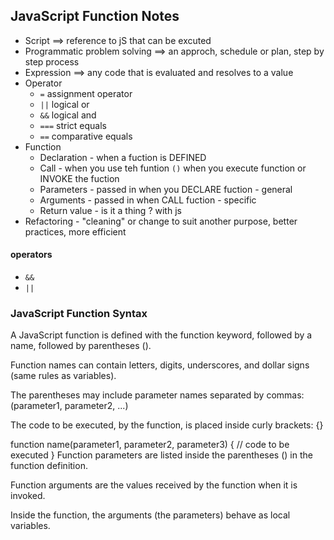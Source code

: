 ## JavaScript Function Notes

- Script ==> reference to jS that can be excuted
- Programmatic problem solving ==> an approch, schedule or plan, step by step process
- Expression ==> any code that is evaluated and resolves to a value
- Operator
    - `=` assignment operator
    - `||` logical or
    - `&&` logical and
    - `===` strict equals
    - `==` comparative equals
- Function
   - Declaration - when a fuction is DEFINED
   - Call - when you use teh funtion `()` when you execute function or INVOKE the fuction 
   - Parameters - passed in when you DECLARE fuction - general
   -  Arguments - passed in when CALL fuction - specific
   -  Return value - is it a thing ? with js
- Refactoring - "cleaning" or change to suit another purpose,
better practices, more efficient

#### operators
- `&&`
- `||`

### JavaScript Function Syntax
A JavaScript function is defined with the function keyword, followed by a name, followed by parentheses ().

Function names can contain letters, digits, underscores, and dollar signs (same rules as variables).

The parentheses may include parameter names separated by commas:
(parameter1, parameter2, ...)

The code to be executed, by the function, is placed inside curly brackets: {}

function name(parameter1, parameter2, parameter3) {
  // code to be executed
}
Function parameters are listed inside the parentheses () in the function definition.

Function arguments are the values received by the function when it is invoked.

Inside the function, the arguments (the parameters) behave as local variables.
